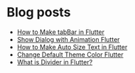 # Blog posts
<!-- BLOG-POST-LIST:START -->
- [How to Make tabBar in Flutter](https://flutterflux.com/how-to-make-tabbar-in-flutter/)
- [Show Dialog with Animation Flutter](https://flutterflux.com/show-dialog-with-animation-flutter/)
- [How to Make Auto Size Text in Flutter](https://flutterflux.com/how-to-make-auto-size-text-in-flutter/)
- [Change Default Theme Color Flutter](https://flutterflux.com/change-default-theme-color-flutter/)
- [What is Divider in Flutter?](https://flutterflux.com/what-is-divider-in-flutter/)
<!-- BLOG-POST-LIST:END -->